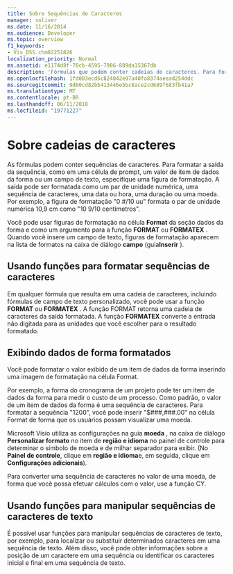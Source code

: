 ```yaml
---
title: Sobre Sequências de Caracteres
manager: soliver
ms.date: 11/16/2014
ms.audience: Developer
ms.topic: overview
f1_keywords:
- Vis_DSS.chm82251826
localization_priority: Normal
ms.assetid: e1174d8f-70cb-4595-7906-889da15367db
description: 'Fórmulas que podem conter cadeias de caracteres. Para formatar a saída de cadeia de caracteres, como em uma célula prompt, um valor de item de dados da forma ou um campo de texto, você deve especificar uma figura de formatação. Saída pode ser formatada como um par de unidade numérica, cadeia de caracteres, data / hora, duração ou uma moeda. Por exemplo, os uuformats de #/ 10 formato picture0 a unidade de número emparelhar 10,9 cm as10 9/10 centímetros.'
ms.openlocfilehash: 1fd003ecd5c824042e97a40fa8374aeead254ddc
ms.sourcegitcommit: 9d60cd82b5413446e5bc8ace2cd689f683fb41a7
ms.translationtype: MT
ms.contentlocale: pt-BR
ms.lasthandoff: 06/11/2018
ms.locfileid: "19771227"
---
```

# <a name="about-strings"></a>Sobre cadeias de caracteres

As fórmulas podem conter sequências de caracteres. Para formatar a saída da sequência, como em uma célula de prompt, um valor de item de dados da forma ou um campo de texto, especifique uma figura de formatação. A saída pode ser formatada como um par de unidade numérica, uma sequência de caracteres, uma data ou hora, uma duração ou uma moeda. Por exemplo, a figura de formatação "0 #/10 uu" formata o par de unidade numérica 10,9 cm como "10 9/10 centímetros".
  
Você pode usar figuras de formatação na célula **Format** da seção dados da forma e como um argumento para a função **FORMAT** ou **FORMATEX** . Quando você insere um campo de texto, figuras de formatação aparecem na lista de formatos na caixa de diálogo **campo** (guia**Inserir** ). 
  
## <a name="using-functions-to-format-strings"></a>Usando funções para formatar sequências de caracteres

Em qualquer fórmula que resulta em uma cadeia de caracteres, incluindo fórmulas de campo de texto personalizado, você pode usar a função **FORMAT** ou **FORMATEX** . A função FORMAT retorna uma cadeia de caracteres da saída formatada. A função **FORMATEX** converte a entrada não digitada para as unidades que você escolher para o resultado formatado. 
  
## <a name="displaying-formatted-shape-data"></a>Exibindo dados de forma formatados

Você pode formatar o valor exibido de um item de dados da forma inserindo uma imagem de formatação na célula Format.
  
Por exemplo, a forma do cronograma de um projeto pode ter um item de dados da forma para medir o custo de um processo. Como padrão, o valor de um item de dados da forma é uma sequência de caracteres. Para formatar a sequência "1200", você pode inserir "$###,###.00" na célula Format de forma que os usuários possam visualizar uma moeda.
  
Microsoft Visio utiliza as configurações na guia **moeda** , na caixa de diálogo **Personalizar formato** no item de **região e idioma** no painel de controle para determinar o símbolo de moeda e de milhar separador para exibir. (No **Painel de controle**, clique em **região e idioma**e, em seguida, clique em **Configurações adicionais**).
  
Para converter uma sequência de caracteres no valor de uma moeda, de forma que você possa efetuar cálculos com o valor, use a função CY.
  
## <a name="using-functions-to-manipulate-text-strings"></a>Usando funções para manipular sequências de caracteres de texto

É possível usar funções para manipular sequências de caracteres de texto, por exemplo, para localizar ou substituir determinados caracteres em uma sequência de texto. Além disso, você pode obter informações sobre a posição de um caractere em uma sequência ou identificar os caracteres inicial e final em uma sequência de texto. 
  

